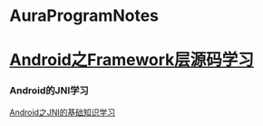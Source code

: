 # AuraProgramNotes



[Android之Framework层源码学习](./04.Android/04.Android之Framework层源码)
=======






### Android的JNI学习

[Android之JNI的基础知识学习](https://github.com/FrewenWong/AuraProgramNotes/tree/main/04.Android/21.Android%E4%B9%8BNative%E5%BC%80%E5%8F%91/01.Android%E4%B9%8BJNI%E5%9F%BA%E7%A1%80%E5%AD%A6%E4%B9%A0)







